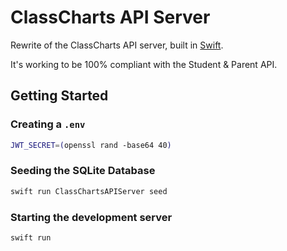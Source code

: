 # ClassCharts API Server

Rewrite of the ClassCharts API server, built in [Swift](https://www.swift.org/).

It's working to be 100% compliant with the Student & Parent API.

## Getting Started

### Creating a `.env`

```sh
JWT_SECRET=(openssl rand -base64 40)
```

### Seeding the SQLite Database

```sh
swift run ClassChartsAPIServer seed
```

### Starting the development server

```sh
swift run
```
